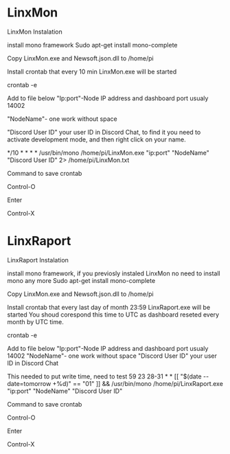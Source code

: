 # LinxMon

LinxMon Instalation

install mono framework
Sudo apt-get install mono-complete

Copy LinxMon.exe and Newsoft.json.dll to /home/pi

Install crontab that every 10 min LinxMon.exe will be started

crontab -e

Add to file below
"Ip:port"-Node IP address and dashboard port usualy 14002

"NodeName"- one work without space
  
"Discord User ID" your user ID in Discord Chat, to find it you need to activate development mode, and then right click on your name.
  
*/10 * * * * /usr/bin/mono /home/pi/LinxMon.exe "ip:port" "NodeName" "Discord User ID" 2> /home/pi/LinxMon.txt

Command to save crontab

Control-O

Enter

Control-X 

# LinxRaport
LinxRaport Instalation

install mono framework, if you previosly instaled LinxMon no need to install mono any more
Sudo apt-get install mono-complete

Copy LinxMon.exe and Newsoft.json.dll to /home/pi

Install crontab that every last day of month 23:59 LinxRaport.exe will be started
You shoud corespond this time to UTC as dashboard reseted every month by UTC time.

crontab -e

Add to file below
"Ip:port"-Node IP address and dashboard port usualy 14002
"NodeName"- one work without space
"Discord User ID" your user ID in Discord Chat
  
  This needed to put write time, need to test
59 23 28-31 * * [[ "$(date --date=tomorrow +\%d)" == "01" ]] && /usr/bin/mono /home/pi/LinxRaport.exe "ip:port" "NodeName" "Discord User ID"

Command to save crontab

Control-O

Enter

Control-X 

